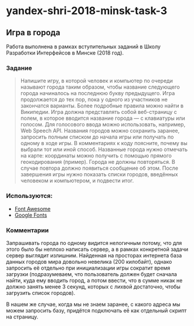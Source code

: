 # yandex-shri-2018-minsk-task-3

## Игра в города

Работа выполнена в рамках вступительных заданий в Школу Разработки Интерфейсов
в Минске (2018 год).

### Задание

>Напишите игру, в которой человек и компьютер по очереди называют города таким образом, чтобы название следующего города начиналось на последнюю букву предыдущего. Игра продолжается до тех пор, пока у одного из участников не закончатся варианты. Более подробные правила можно найти в Википедии.
>Игра должна представлять собой веб-страницу с полем, в которое вводится название города — с клавиатуры или голосом. Для голосового ввода можно использовать, например, Web Speech API. Названия городов можно сохранить заранее, запросить полным списком до начала игры или получать по одному в ходе игры. В комментариях к коду поясните, почему вы выбрали тот или иной способ.
>Названные города нужно отмечать на карте: координаты можно получить с помощью прямого геокодирования (пример). Города не должны повторяться. В случае повтора должно появиться сообщение об этом. После завершения игры нужно показать списки городов, введённых человеком и компьютером, и подвести итог. 

### Используются:

- [Font Awesome](https://fontawesome.com/ "Библиотека иконочных шрифтов")
- [Google Fonts](https://fonts.google.com/ "Текстовые шрифты")

### Комментарии

Запрашивать города по одному видится нелогичным потому, что для этого было бы неплохо
написать сервер, а в рамках конкретной задачи сервер выглядит излишним.
Найденная на просторах интернета база данных городов мира довольно невелика (200 килобайт),
однако запросить её отдельно при инициализации игры сократит время загрузки
(подразумеваем, что пользователь должен будет сначала найти, куда ему вводить город,
а потом ввести, что в сумме никак не должно занять менее 3 секунд, которых с лихвой достаточно,
чтобы загрузить список городов).

В нашем же случае, когда мы не знаем заранее, с какого адреса мы можем запросить базу,
придётся подключать её как отдельный скрипт на страницу.

